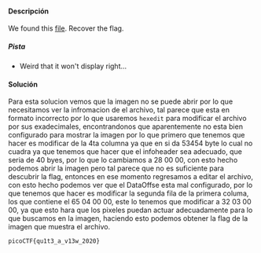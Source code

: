 #### Descripción
We found this [file](https://mercury.picoctf.net/static/09a86202e72dbdb5bf4d1b5d2c6a5b86/tunn3l_v1s10n). Recover the flag.

##### Pista
- Weird that it won't display right...

#### Solución 
Para esta solucion vemos que la imagen no se puede abrir por lo que necesitamos ver la infromacion de el archivo, tal parece que esta en formato incorrecto por lo que usaremos `hexedit` para modificar el archivo por sus exadecimales, encontrandonos que aparentemente no esta bien configurado para mostrar la imagen por lo que primero que tenemos que hacer es modificar de la 4ta columna ya que en si da 53454 byte lo cual no cuadra ya que tenemos que hacer que el infoheader sea adecuado, que seria de 40 byes, por lo que lo cambiamos a 28 00 00, con esto hecho podemos abrir la imagen pero tal parece que no es suficiente para descubrir la flag, entonces en ese momento regresamos a editar el archivo, con esto hecho podemos ver que el DataOffse esta mal configurado, por lo que tenemos que hacer es modificar la segunda fila de la primera columa, los que contiene el 65 04 00 00, este lo tenemos que modificar a 32 03 00 00, ya que esto hara que los pixeles puedan actuar adecuadamente para lo que buscamos en la imagen, haciendo esto podemos obtener la flag de la imagen que muestra el archivo.
```
picoCTF{qu1t3_a_v13w_2020} 
```

